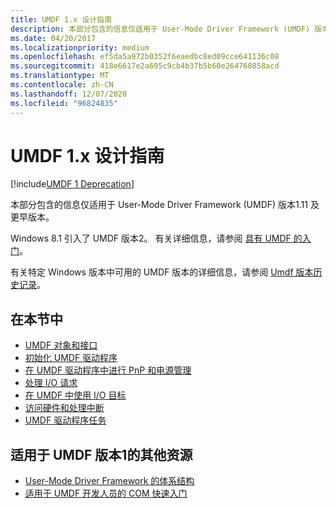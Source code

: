 ```yaml
---
title: UMDF 1.x 设计指南
description: 本部分包含的信息仅适用于 User-Mode Driver Framework (UMDF) 版本1.11 及更早版本。
ms.date: 04/20/2017
ms.localizationpriority: medium
ms.openlocfilehash: ef5da5a972b0352f6eaedbc8ed09cce641136c08
ms.sourcegitcommit: 418e6617e2a695c9cb4b37b5b60e264760858acd
ms.translationtype: MT
ms.contentlocale: zh-CN
ms.lasthandoff: 12/07/2020
ms.locfileid: "96824835"
---
```

# <a name="umdf-1x-design-guide"></a>UMDF 1.x 设计指南

[!include[UMDF 1 Deprecation](../includes/umdf-1-deprecation.md)]

本部分包含的信息仅适用于 User-Mode Driver Framework (UMDF) 版本1.11 及更早版本。

Windows 8.1 引入了 UMDF 版本2。 有关详细信息，请参阅 [具有 UMDF 的入门](getting-started-with-umdf-version-2.md)。

有关特定 Windows 版本中可用的 UMDF 版本的详细信息，请参阅 [Umdf 版本历史记录](umdf-version-history.md)。

## <a name="in-this-section"></a>在本节中


-   [UMDF 对象和接口](umdf-objects-and-interfaces.md)
-   [初始化 UMDF 驱动程序](initializing-umdf-drivers.md)
-   [在 UMDF 驱动程序中进行 PnP 和电源管理](pnp-and-power-management-in-umdf-drivers.md)
-   [处理 I/O 请求](processing-i-o-requests-umdf.md)
-   [在 UMDF 中使用 I/O 目标](using-i-o-targets-in-umdf.md)
-   [访问硬件和处理中断](accessing-hardware-and-handling-interrupts.md)
-   [UMDF 驱动程序任务](umdf-driver-tasks.md)

## <a name="additional-resources-for-umdf-version-1"></a>适用于 UMDF 版本1的其他资源


-   [User-Mode Driver Framework 的体系结构](/previous-versions/windows/hardware/download/dn550976(v=vs.85))
-   [适用于 UMDF 开发人员的 COM 快速入门](/previous-versions/windows/hardware/download/dn550976(v=vs.85))

 

